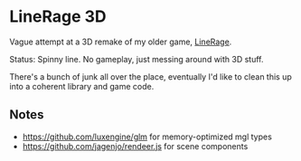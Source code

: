 # LineRage 3D

Vague attempt at a 3D remake of my older game, [LineRage](https://chrome.google.com/webstore/detail/linerage/oplmlhhgdcliikihbehklkagmeophnlh?hl=en-US).

Status: Spinny line. No gameplay, just messing around with 3D stuff.

There's a bunch of junk all over the place, eventually I'd like to clean this up
into a coherent library and game code.

## Notes

- https://github.com/luxengine/glm for memory-optimized mgl types
- https://github.com/jagenjo/rendeer.js for scene components
